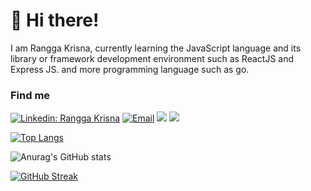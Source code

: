 # 👋 Hi there!

I am Rangga Krisna, currently learning the JavaScript language and its library or framework development environment such as ReactJS and Express JS. and more programming language such as go.

### Find me

[![Linkedin: Rangga Krisna](https://img.shields.io/badge/Rangga%20Krisna-blue?style=flat-square&logo=Linkedin&logoColor=white&link=https://www.linkedin.com/in/rangga-krisna-011802194/)]([https://www.linkedin.com/in/rangga-krisna-011802194/])
<a href="mailto:infinity.duos@gmail.com"><img alt="Email" src="https://img.shields.io/badge/Email-infinity.duos-blue?style=flat-square&logo=email"></a>
[![](https://komarev.com/ghpvc/?username=numbernine-09&color=blue&label=Profile%20Views)](https://github.com/ranggakrisnaa/ranggakrisnaa)
[![](https://img.shields.io/github/followers/ranggakrisnaa?label=GitHub%20Followers)](https://github.com/ranggakrisnaa)

[![Top Langs](https://github-readme-stats.vercel.app/api/top-langs/?username=ranggakrisnaa&layout=compact&theme=radical&border_color=141E61)](https://github.com/anuraghazra/github-readme-stats)

![Anurag's GitHub stats](https://github-readme-stats.vercel.app/api?username=ranggakrisnaa&show_icons=true&theme=radical&border_color=141E61)

[![GitHub Streak](https://github-readme-streak-stats.herokuapp.com?user=ranggakrisnaa&theme=radical&border=141E61)](https://git.io/streak-stats)

